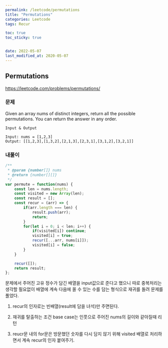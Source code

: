 ```yaml
---
permalink: /leetcode/permutations
title: "Permutations"
categories: Leetcode
tags: Recur

toc: true
toc_sticky: true


date: 2022-05-07
last_modified_at: 2020-05-07
---
```


## Permutations

https://leetcode.com/problems/permutations/

### 문제

Given an array nums of distinct integers, return all the possible permutations. You can return the answer in any order.

`Input & Output`

```
Input: nums = [1,2,3]
Output: [[1,2,3],[1,3,2],[2,1,3],[2,3,1],[3,1,2],[3,2,1]]
```

### 내풀이

```javascript
/**
 * @param {number[]} nums
 * @return {number[][]}
 */
var permute = function(nums) {
    const len = nums.length;
    const visited = new Array(len);
    const result = [];
    const recur = (arr) => {
        if(arr.length === len) {
            result.push(arr);
            return;
        }
        for(let i = 0; i < len; i++) {
            if(visited[i]) continue;
            visited[i] = true;
            recur([...arr, nums[i]]);
            visited[i] = false;
        }
    }

    recur([]);
    return result;
};
```


문제에서 주어진 고유 정수가 담긴 배열을 input값으로 준다고 했으니 따로 중복처리는 생각할 필요없이 배열에 계속 다음에 올 수 있는 수를 담는 형식으로 재귀를 돌려 문제를 풀었다.

1. recur의 인자로는 빈배열(result에 담을 녀석)만 주면된다.

2. 재귀를 탈출하는 조건 base case는 인풋으로 주어진 nums의 길이와 같아질때 리턴

3. reucr문 내의 for문은 방문했던 숫자를 다시 담지 않기 위해 visited 배열로 처리하면서 계속 recur의 인자 붙여주기.